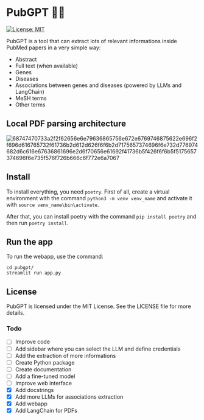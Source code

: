 # PubGPT 💉📄

[![License: MIT](https://img.shields.io/badge/License-MIT-yellow.svg)](https://opensource.org/licenses/MIT)

PubGPT is a tool that can extract lots of relevant informations inside PubMed papers in a very simple way:

- Abstract
- Full text (when available)
- Genes
- Diseases
- Associations between genes and diseases (powered by LLMs and LangChain)
- MeSH terms
- Other terms

## Local PDF parsing architecture

![68747470733a2f2f62656e6e79636865756e672e6769746875622e696f2f696d616765732f61736b2d612d626f6f6b2d7175657374696f6e732d776974682d6c616e67636861696e2d6f70656e61692f41736b5f426f6f6b5f5175657374696f6e735f576f726b666c6f772e6a7067](https://github.com/dSupertramp/PubGPT/assets/48620457/64ef87f0-4953-42c0-a96f-fe93046f98b9)

## Install

To install everything, you need `poetry`.
First of all, create a virtual environment with the command `python3 -m venv venv_name` and activate it with `source venv_name\bin\activate`.

After that, you can install poetry with the command `pip install poetry` and then run `poetry install`.

## Run the app

To run the webapp, use the command:

```
cd pubgpt/
streamlit run app.py
```

## License

PubGPT is licensed under the MIT License. See the LICENSE file for more details.

### Todo

- [ ] Improve code
- [ ] Add sidebar where you can select the LLM and define credentials
- [ ] Add the extraction of more informations
- [ ] Create Python package
- [ ] Create documentation
- [ ] Add a fine-tuned model
- [ ] Improve web interface
- [x] Add docstrings
- [x] Add more LLMs for associations extraction
- [x] Add webapp
- [x] Add LangChain for PDFs
